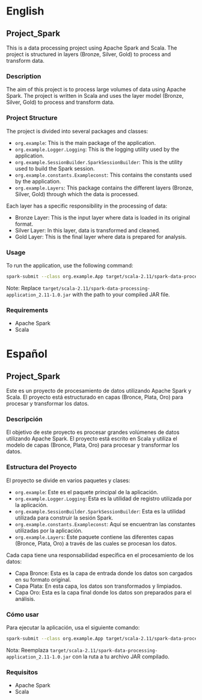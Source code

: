 # English

## Project_Spark

This is a data processing project using Apache Spark and Scala. The project is structured in layers (Bronze, Silver, Gold) to process and transform data.

### Description

The aim of this project is to process large volumes of data using Apache Spark. The project is written in Scala and uses the layer model (Bronze, Silver, Gold) to process and transform data.

### Project Structure

The project is divided into several packages and classes:

- `org.example`: This is the main package of the application.
- `org.example.Logger.Logging`: This is the logging utility used by the application.
- `org.example.SessionBuilder.SparkSessionBuilder`: This is the utility used to build the Spark session.
- `org.example.constants.Exampleconst`: This contains the constants used by the application.
- `org.example.Layers`: This package contains the different layers (Bronze, Silver, Gold) through which the data is processed.

Each layer has a specific responsibility in the processing of data:

- Bronze Layer: This is the input layer where data is loaded in its original format.
- Silver Layer: In this layer, data is transformed and cleaned.
- Gold Layer: This is the final layer where data is prepared for analysis.

### Usage

To run the application, use the following command:

```bash
spark-submit --class org.example.App target/scala-2.11/spark-data-processing-application_2.11-1.0.jar
```

Note: Replace `target/scala-2.11/spark-data-processing-application_2.11-1.0.jar` with the path to your compiled JAR file.

### Requirements

- Apache Spark
- Scala

# Español


## Project_Spark

Este es un proyecto de procesamiento de datos utilizando Apache Spark y Scala. El proyecto está estructurado en capas (Bronce, Plata, Oro) para procesar y transformar los datos.

### Descripción

El objetivo de este proyecto es procesar grandes volúmenes de datos utilizando Apache Spark. El proyecto está escrito en Scala y utiliza el modelo de capas (Bronce, Plata, Oro) para procesar y transformar los datos.

### Estructura del Proyecto

El proyecto se divide en varios paquetes y clases:

- `org.example`: Este es el paquete principal de la aplicación.
- `org.example.Logger.Logging`: Esta es la utilidad de registro utilizada por la aplicación.
- `org.example.SessionBuilder.SparkSessionBuilder`: Esta es la utilidad utilizada para construir la sesión Spark.
- `org.example.constants.Exampleconst`: Aquí se encuentran las constantes utilizadas por la aplicación.
- `org.example.Layers`: Este paquete contiene las diferentes capas (Bronce, Plata, Oro) a través de las cuales se procesan los datos.

Cada capa tiene una responsabilidad específica en el procesamiento de los datos:

- Capa Bronce: Esta es la capa de entrada donde los datos son cargados en su formato original.
- Capa Plata: En esta capa, los datos son transformados y limpiados.
- Capa Oro: Esta es la capa final donde los datos son preparados para el análisis.

### Cómo usar

Para ejecutar la aplicación, usa el siguiente comando:

```bash
spark-submit --class org.example.App target/scala-2.11/spark-data-processing-application_2.11-1.0.jar
```

Nota: Reemplaza `target/scala-2.11/spark-data-processing-application_2.11-1.0.jar` con la ruta a tu archivo JAR compilado.

### Requisitos

- Apache Spark
- Scala
